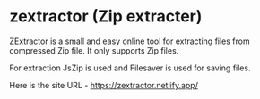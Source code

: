# zextractor (Zip extracter)

ZExtractor is a small and easy online tool for extracting files from compressed Zip file.
It only supports Zip files.

For extraction JsZip is used and Filesaver is used for saving files.

Here is the site URL - https://zextractor.netlify.app/
